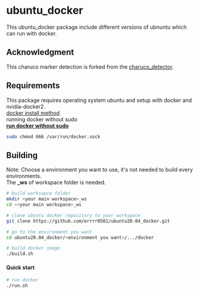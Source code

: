 # ubuntu_docker
This ubuntu_docker package include different versions of ubnuntu which can run with docker.

## Acknowledgment
This charuco marker detection is forked from the [charuco_detector](https://github.com/carlosmccosta/charuco_detector).

## Requirements 
This package requires operating system ubuntu and setup with docker and nvidia-docker2.\
[docker install method](https://docs.docker.com/engine/install/ubuntu/)\
running docker without sudo\
[**run docker without sudo**](https://docs.docker.com/engine/install/linux-postinstall/)
```bash
sudo chmod 666 /var/run/docker.sock
```

## Building
Note: Choose a environment you want to use, it's not needed to build every environments.\
The **_ws** of workspace folder is needed.

```bash
# build worksapce folder
mkdir <your main workspace>_ws
cd ~<your main workspace>_ws

# clone ubuntu docker repository to your workspace
git clone https://github.com/errrr0501/ubuntu20.04_docker.git

# go to the environment you want
cd ubuntu20.04_docker/<environment you want>/.../docker

# build docker image
./build.sh
```

#### Quick start

```bash
# run docker
./run.sh